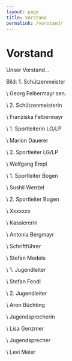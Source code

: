 ```yaml
---
layout: page
title: Vorstand
permalink: /vorstand/
---
```

# Vorstand

Unser Vorstand…

Bild:                 1. Schützenmeister

\    Georg Felbermayr sen.





\    2. Schützenmeisterin

\    Franziska Felbermayr





\    1. Sportleiterin LG/LP

\    Marion Dauerer





\    2. Sportleiter LG/LP

\    Wolfgang Empl





\    1. Sportleiter Bogen

\    Sushil Wenzel





\    2. Sportleiter Bogen

\    Xxxxxxx





\    Kassiererin

\    Antonia Bergmayr 



\    Schriftführer

\    Stefan Medele





\    1. Jugendleiter

\    Stefan Fendl





\    2. Jugendleiter

\    Aron Büchting





\    Jugendsprecherin

\    Lisa Genzmer





\    Jugendsprecher 

\    Levi Meier